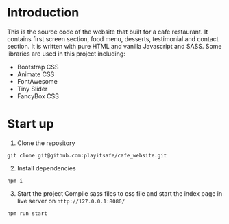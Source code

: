 # Introduction
This is the source code of the website that built for a cafe restaurant. It contains first screen section, food menu, desserts, testimonial and contact section.
It is written with pure HTML and vanilla Javascript and SASS.
Some libraries are used in this project including:
- Bootstrap CSS
- Animate CSS
- FontAwesome
- Tiny Slider
- FancyBox CSS

# Start up
1. Clone the repository
```
git clone git@github.com:playitsafe/cafe_website.git
```
2. Install dependencies
```
npm i
```

3. Start the project
Compile sass files to css file and start the index page in live server on `http://127.0.0.1:8080/`
```
npm run start
```


